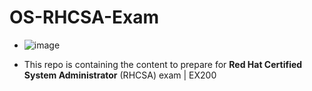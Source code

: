 # OS-RHCSA-Exam
* ![image](https://github.com/Akshaykumar05/OS-RHCSA-Exam/assets/114390890/2fdb5114-ff3a-4e72-9c35-6712e86213ee)

* This repo is containing the content to prepare for **Red Hat Certified System Administrator** (RHCSA) exam | EX200
